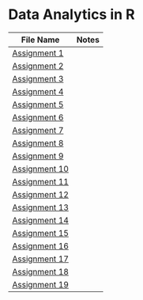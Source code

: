 # Data Analytics in R

| File Name                                                                           | Notes        
| ----------------------------------------------------------------------------------- |:-----------------------------------:|
| [Assignment 1](https://github.com/donsmithsf/r/tree/main/class%20assignments/Data%20Analytics%20in%20R/Assignment%2001)|                                     |
| [Assignment 2](https://github.com/donsmithsf/r/tree/main/class%20assignments/Data%20Analytics%20in%20R/Assignment%2002)|                                     |
| [Assignment 3](https://github.com/donsmithsf/r/tree/main/class%20assignments/Data%20Analytics%20in%20R/Assignment%2003)|                                     |
| [Assignment 4](https://github.com/donsmithsf/r/tree/main/class%20assignments/Data%20Analytics%20in%20R/Assignment%2004)|                                     |
| [Assignment 5](https://github.com/donsmithsf/r/tree/main/class%20assignments/Data%20Analytics%20in%20R/Assignment%2005)|                                     |
| [Assignment 6](https://github.com/donsmithsf/r/tree/main/class%20assignments/Data%20Analytics%20in%20R/Assignment%2006)|                                     |
| [Assignment 7](https://github.com/donsmithsf/r/tree/main/class%20assignments/Data%20Analytics%20in%20R/Assignment%2007)|                                     |
| [Assignment 8](https://github.com/donsmithsf/r/tree/main/class%20assignments/Data%20Analytics%20in%20R/Assignment%2008)|                                     |
| [Assignment 9](https://github.com/donsmithsf/r/tree/main/class%20assignments/Data%20Analytics%20in%20R/Assignment%2009)|                                     |
| [Assignment 10](https://github.com/donsmithsf/r/tree/main/class%20assignments/Data%20Analytics%20in%20R/Assignment%2010)|                                    |
| [Assignment 11](https://github.com/donsmithsf/r/tree/main/class%20assignments/Data%20Analytics%20in%20R/Assignment%2011)|                                    |
| [Assignment 12](https://github.com/donsmithsf/r/tree/main/class%20assignments/Data%20Analytics%20in%20R/Assignment%2012)|                                    |
| [Assignment 13](https://github.com/donsmithsf/r/tree/main/class%20assignments/Data%20Analytics%20in%20R/Assignment%2013)|                                    |
| [Assignment 14](https://github.com/donsmithsf/r/tree/main/class%20assignments/Data%20Analytics%20in%20R/Assignment%2014)|                                    |
| [Assignment 15](https://github.com/donsmithsf/r/tree/main/class%20assignments/Data%20Analytics%20in%20R/Assignment%2015)|                                    |
| [Assignment 16](https://github.com/donsmithsf/r/tree/main/class%20assignments/Data%20Analytics%20in%20R/Assignment%2016)|                                    |
| [Assignment 17](https://github.com/donsmithsf/r/tree/main/class%20assignments/Data%20Analytics%20in%20R/Assignment%2017)|                                    |
| [Assignment 18](https://github.com/donsmithsf/r/tree/main/class%20assignments/Data%20Analytics%20in%20R/Assignment%2018)|                                    |
| [Assignment 19](https://github.com/donsmithsf/r/tree/main/class%20assignments/Data%20Analytics%20in%20R/Assignment%2019)|                                    |




